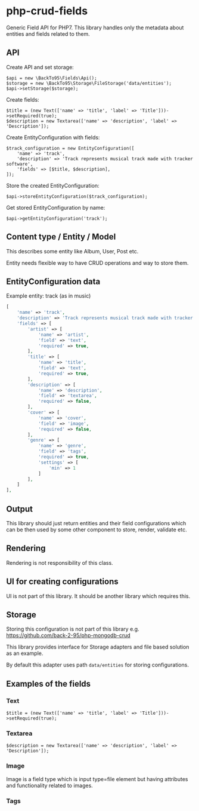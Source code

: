 # php-crud-fields
Generic Field API for PHP7.
This library handles only the metadata about entities and fields related to them.

## API

Create API and set storage:
```
$api = new \BackTo95\Fields\Api();
$storage = new \BackTo95\Storage\FileStorage('data/entities');
$api->setStorage($storage);
```
Create fields:
```
$title = (new Text(['name' => 'title', 'label' => 'Title']))->setRequired(true);
$description = new Textarea(['name' => 'description', 'label' => 'Description']);
```
Create EntityConfiguration with fields:
```
$track_configuration = new EntityConfiguration([
    'name' => 'track',
    'description' => 'Track represents musical track made with tracker software',
    'fields' => [$title, $description],
]);
```
Store the created EntityConfiguration:
```
$api->storeEntityConfiguration($track_configuration);
```
Get stored EntityConfiguration by name:
```
$api->getEntityConfiguration('track');
```

## Content type / Entity / Model

This describes some entity like Album, User, Post etc.

Entity needs flexible way to have CRUD operations and way to store them.

## EntityConfiguration data

Example entity: track (as in music)

````PHP
[
    'name' => 'track',
    'description' => 'Track represents musical track made with tracker software',
    'fields' => [
        'artist' => [
            'name' => 'artist',
            'field' => 'text',
            'required' => true,
        ],
        'title' => [
            'name' => 'title',
            'field' => 'text',
            'required' => true,
        ],
        'description' => [
            'name' => 'description',
            'field' => 'textarea',
            'required' => false,
        ],
        'cover' => [
            'name' => 'cover',
            'field' => 'image',
            'required' => false,
        ],
        'genre' => [
            'name' => 'genre',
            'field' => 'tags',
            'required' => true,
            'settings' => [
                'min' => 1
            ]
        ],
    ]
],
````

## Output

This library should just return entities and their field configurations which can be then used by some other component to store, render, validate etc.


## Rendering ##

Rendering is not responsibility of this class.

## UI for creating configurations ##

UI is not part of this library. It should be another library which requires this.

## Storage ##

Storing this configuration is not part of this library e.g. https://github.com/back-2-95/php-mongodb-crud

This library provides interface for Storage adapters and file based solution as an example.

By default this adapter uses path `data/entities` for storing configurations.

## Examples of the fields ##

### Text ###

```
$title = (new Text(['name' => 'title', 'label' => 'Title']))->setRequired(true);
```

### Textarea ###

```
$description = new Textarea(['name' => 'description', 'label' => 'Description']);
```

### Image ###

Image is a field type which is input type=file element but having attributes and functionality related to images.

### Tags ###

